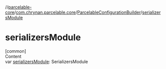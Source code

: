 //[parcelable-core](../../index.md)/[com.chrynan.parcelable.core](../index.md)/[ParcelableConfigurationBuilder](index.md)/[serializersModule](serializers-module.md)



# serializersModule  
[common]  
Content  
var [serializersModule](serializers-module.md): SerializersModule  



